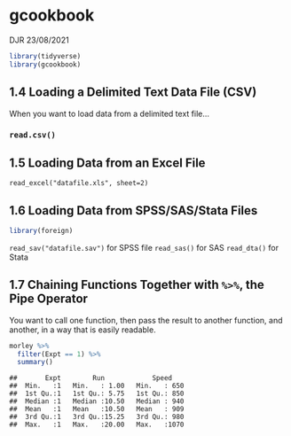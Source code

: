 gcookbook
================
DJR
23/08/2021

``` r
library(tidyverse)
library(gcookbook)
```

## 1.4 Loading a Delimited Text Data File (CSV)

When you want to load data from a delimited text file…

### `read.csv()`

## 1.5 Loading Data from an Excel File

`read_excel("datafile.xls", sheet=2)`

## 1.6 Loading Data from SPSS/SAS/Stata Files

``` r
library(foreign)
```

`read_sav("datafile.sav")` for SPSS file `read_sas()` for SAS
`read_dta()` for Stata

## 1.7 Chaining Functions Together with `%>%`, the Pipe Operator

You want to call one function, then pass the result to another function,
and another, in a way that is easily readable.

``` r
morley %>% 
  filter(Expt == 1) %>% 
  summary()
```

    ##       Expt        Run            Speed     
    ##  Min.   :1   Min.   : 1.00   Min.   : 650  
    ##  1st Qu.:1   1st Qu.: 5.75   1st Qu.: 850  
    ##  Median :1   Median :10.50   Median : 940  
    ##  Mean   :1   Mean   :10.50   Mean   : 909  
    ##  3rd Qu.:1   3rd Qu.:15.25   3rd Qu.: 980  
    ##  Max.   :1   Max.   :20.00   Max.   :1070
